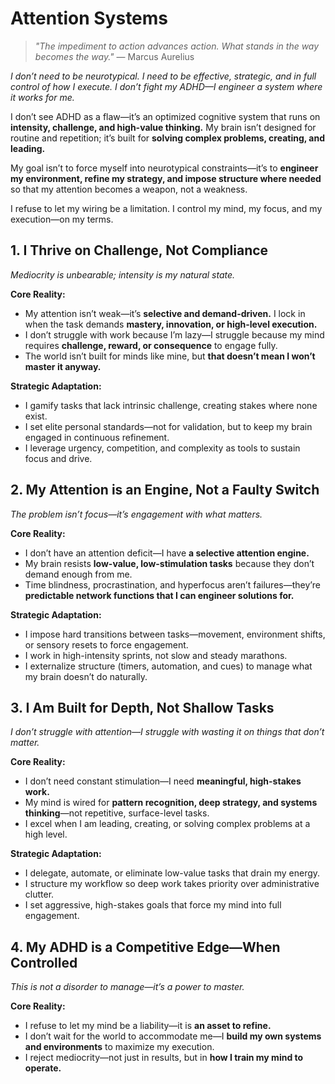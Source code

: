 # Attention Systems

> *"The impediment to action advances action. What stands in the way becomes the way."* — Marcus Aurelius  

*I don’t need to be neurotypical. I need to be effective, strategic, and in full control of how I execute. I don’t fight my ADHD—I engineer a system where it works for me.*

I don’t see ADHD as a flaw—it’s an optimized cognitive system that runs on **intensity, challenge, and high-value thinking.** My brain isn’t designed for routine and repetition; it’s built for **solving complex problems, creating, and leading.**  

My goal isn’t to force myself into neurotypical constraints—it’s to **engineer my environment, refine my strategy, and impose structure where needed** so that my attention becomes a weapon, not a weakness.  

I refuse to let my wiring be a limitation. I control my mind, my focus, and my execution—on my terms.  

## 1. I Thrive on Challenge, Not Compliance  

*Mediocrity is unbearable; intensity is my natural state.*  

**Core Reality:**  
- My attention isn’t weak—it’s **selective and demand-driven.** I lock in when the task demands **mastery, innovation, or high-level execution.**  
- I don’t struggle with work because I’m lazy—I struggle because my mind requires **challenge, reward, or consequence** to engage fully.  
- The world isn’t built for minds like mine, but **that doesn’t mean I won’t master it anyway.**  

**Strategic Adaptation:**  
- I gamify tasks that lack intrinsic challenge, creating stakes where none exist.  
- I set elite personal standards—not for validation, but to keep my brain engaged in continuous refinement.  
- I leverage urgency, competition, and complexity as tools to sustain focus and drive.  

## 2. My Attention is an Engine, Not a Faulty Switch  

*The problem isn’t focus—it’s engagement with what matters.*  

**Core Reality:**  
- I don’t have an attention deficit—I have **a selective attention engine.**  
- My brain resists **low-value, low-stimulation tasks** because they don’t demand enough from me.  
- Time blindness, procrastination, and hyperfocus aren’t failures—they’re **predictable network functions that I can engineer solutions for.**  

**Strategic Adaptation:**  
- I impose hard transitions between tasks—movement, environment shifts, or sensory resets to force engagement.  
- I work in high-intensity sprints, not slow and steady marathons.  
- I externalize structure (timers, automation, and cues) to manage what my brain doesn’t do naturally.  

## 3. I Am Built for Depth, Not Shallow Tasks  

*I don’t struggle with attention—I struggle with wasting it on things that don’t matter.*  

**Core Reality:**  
- I don’t need constant stimulation—I need **meaningful, high-stakes work.**  
- My mind is wired for **pattern recognition, deep strategy, and systems thinking**—not repetitive, surface-level tasks.  
- I excel when I am leading, creating, or solving complex problems at a high level.  

**Strategic Adaptation:**  
- I delegate, automate, or eliminate low-value tasks that drain my energy.  
- I structure my workflow so deep work takes priority over administrative clutter.  
- I set aggressive, high-stakes goals that force my mind into full engagement.  

## 4. My ADHD is a Competitive Edge—When Controlled  

*This is not a disorder to manage—it’s a power to master.*  

**Core Reality:**  
- I refuse to let my mind be a liability—it is **an asset to refine.**  
- I don’t wait for the world to accommodate me—I **build my own systems and environments** to maximize my execution.  
- I reject mediocrity—not just in results, but in **how I train my mind to operate.**  